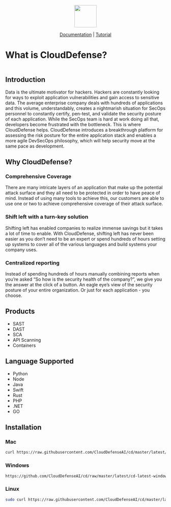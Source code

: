 
<p align="center"> 
 <a href="https://clouddefense.ai/" target="_blank">
<img height=70px src="https://user-images.githubusercontent.com/23183124/108589836-2a722b00-7382-11eb-9465-6620a00c9252.PNG" alt="" class="logo---vertical">
 </a>
<p align="center"> 
 <a href="https://www.google.com" rel="nofollow" class="rich-diff-level-one">Documentation</a> | <a href="https://www.google.com" rel="nofollow" class="rich-diff-level-one">Tutorial</a>
</p>
</p>

# What is CloudDefense?
<p align="center"> 
<img src="https://assets.website-files.com/5feac9d19063f9cf4e02f7e4/5ff36d8d1bc2fc37e1744135_home-header.gif" alt="" class="logo---vertical">
</p>


## Introduction
Data is the ultimate motivator for hackers. Hackers are constantly looking for ways to exploit application vulnerabilities and gain access to sensitive data. The average enterprise company deals with hundreds of applications and this volume, understandably, creates a nightmarish situation for SecOps personnel to constantly certify, pen-test, and validate the security posture of each application. While the SecOps team is hard at work doing all that, developers become frustrated with the bottleneck. This is where CloudDefense helps. CloudDefense introduces a breakthrough platform for assessing the risk posture for the entire application stack and enables a more agile DevSecOps philosophy, which will help security move at the same pace as development.

## Why CloudDefense?
### Comprehensive Coverage
There are many intricate layers of an application that make up the potential attack surface and they all need to be protected in order to have peace of mind. Instead of using many tools to achieve this, our customers are able to use one or two to achieve comprehensive coverage of their attack surface.
### Shift left with a turn-key solution
Shifting left has enabled companies to realize immense savings but it takes a lot of time to enable. With CloudDefense, shifting left has never been easier as you don’t need to be an expert or spend hundreds of hours setting up systems to cover all of the various languages and build systems your company uses.
### Centralized reporting
Instead of spending hundreds of hours manually combining reports when you’re asked “So how is the security health of the company?”, we give you the answer at the click of a button. An eagle eye’s view of the security posture of your entire organization. Or just for each application - you choose.

## Products
 - SAST
 - DAST
 - SCA
 - API Scanning
 - Containers 

## Language Supported
- Python
- Node
- Java
- Swift
- Rust
- PHP
- .NET
- GO

## Installation

### Mac

```sh
curl https://raw.githubusercontent.com/CloudDefenseAI/cd/master/latest/cd-latest-mac-x64.tar.gz > /tmp/cd-latest-mac-x64.tar.gz && tar -C /usr/local/bin -xzf /tmp/cd-latest-mac-x64.tar.gz && chmod +x /usr/local/bin/cdefense
```
### Windows

```sh
https://github.com/CloudDefenseAI/cd/raw/master/latest/cd-latest-windows.exe.tar.gz
```
### Linux

```sh
sudo curl https://raw.githubusercontent.com/CloudDefenseAI/cd/master/latest/cd-latest-linux-x64.tar.gz > /tmp/cd-latest-linux-x64.tar.gz && tar -C /usr/local/bin -xzf /tmp/cd-latest-linux-x64.tar.gz && chmod +x /usr/local/bin/cdefense
```
